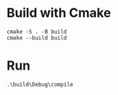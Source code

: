# Build with Cmake
```
cmake -S . -B build 
cmake --build build
```

# Run 
```
.\build\Debug\compile
```

